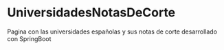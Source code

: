 # UniversidadesNotasDeCorte
 Pagina con las universidades españolas y sus notas de corte desarrollado con SpringBoot

